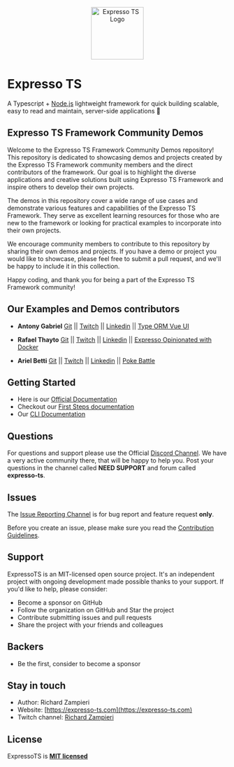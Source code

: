 <p align="center">
  <a href="https://expresso-ts.com/" target="blank"><img src="https://github.com/expressots/expressots/blob/main/media/alogo.png" width="120" alt="Expresso TS Logo" /></a>
</p>

# Expresso TS

A Typescript + [Node.js]("https://nodejs.org/en/") lightweight framework for quick building scalable, easy to read and maintain, server-side applications 🚀

## Expresso TS Framework Community Demos

Welcome to the Expresso TS Framework Community Demos repository! This repository is dedicated to showcasing demos and projects created by the Expresso TS Framework community members and the direct contributors of the framework. Our goal is to highlight the diverse applications and creative solutions built using Expresso TS Framework and inspire others to develop their own projects.

The demos in this repository cover a wide range of use cases and demonstrate various features and capabilities of the Expresso TS Framework. They serve as excellent learning resources for those who are new to the framework or looking for practical examples to incorporate into their own projects.

We encourage community members to contribute to this repository by sharing their own demos and projects. If you have a demo or project you would like to showcase, please feel free to submit a pull request, and we'll be happy to include it in this collection.

Happy coding, and thank you for being a part of the Expresso TS Framework community!

## Our Examples and Demos contributors 

- **Antony Gabriel** [Git](https://github.com/AntonyZ89) || [Twitch](https://www.twitch.tv/antonydev) || [Linkedin](https://www.linkedin.com/in/antonydev/) || [Type ORM Vue UI](https://github.com/expressots/examples/tree/main/02-typeorm-demo/typeorm-demo-vue)

- **Rafael Thayto** [Git](https://github.com/rafa-thayto) || [Twitch](https://www.twitch.tv/thayto_dev) || [Linkedin](https://www.linkedin.com/in/thayto/) || [Expresso Opinionated with Docker](https://github.com/expressots/examples/tree/main/03-opinionated-with-docker)

- **Ariel Betti** [Git](https://github.com/ArielBetti) || [Twitch](https://www.twitch.tv/asancode) || [Linkedin](https://www.linkedin.com/in/ariel-betti/) || [Poke Battle](https://github.com/expressots/examples/tree/main/04-poke-battle-with-prisma)

## Getting Started

- Here is our [Official Documentation](https://expresso-ts.com/)
- Checkout our [First Steps documentation](https://expresso-ts.com/docs/overview/first-steps)
- Our [CLI Documentation](https://expresso-ts.com/docs/category/cli)

## Questions

For questions and support please use the Official [Discord Channel](https://discord.com/invite/PyPJfGK). We have a very active community there, that will be happy to help you. Post your questions in the channel called **NEED SUPPORT** and forum called **expresso-ts**.

## Issues

The [Issue Reporting Channel](https://github.com/expressots/expressots/issues) is for bug report and feature request **only**.

Before you create an issue, please make sure you read the [Contribution Guidelines](CONTRIBUTING.md).

## Support

ExpressoTS is an MIT-licensed open source project. It's an independent project with ongoing development made possible thanks to your support. If you'd like to help, please consider:

- Become a sponsor on GitHub
- Follow the organization on GitHub and Star the project
- Contribute submitting issues and pull requests
- Share the project with your friends and colleagues
 
## Backers

- Be the first, consider to become a sponsor

## Stay in touch

- Author: Richard Zampieri
- Website: [https://expresso-ts.com](https://expresso-ts.com)
- Twitch channel: [Richard Zampieri](https://www.twitch.tv/richardzampieri)

## License

ExpressoTS is **[MIT licensed](LICENSE.md)**